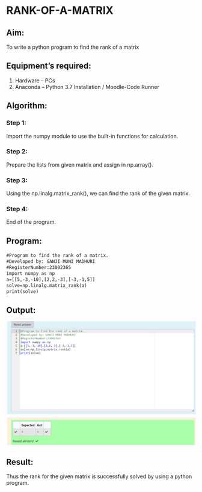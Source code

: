 # RANK-OF-A-MATRIX
## Aim:
To write a python program to find the rank of a matrix
## Equipment’s required:
1. 	Hardware – PCs
2. 	Anaconda – Python 3.7 Installation / Moodle-Code Runner
## Algorithm:
### Step 1: 
Import the numpy module to use the built-in functions for calculation.
### Step 2: 
Prepare the lists from given matrix and assign in np.array().
### Step 3: 
Using the np.linalg.matrix_rank(), we can find the rank of the given matrix.
### Step 4: 
End of the program.
## Program:
```
#Program to find the rank of a matrix.
#Developed by: GANJI MUNI MADHURI
#RegisterNumber:23002365
import numpy as np
a=[[5,-3,-10],[2,2,-3],[-3,-1,5]]
solve=np.linalg.matrix_rank(a)
print(solve)
```
## Output:
![output](/RANK.png)
## Result:
Thus the rank for the given matrix is successfully solved by  using a python program.

